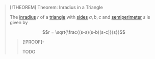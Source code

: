 >[!THEOREM] Theorem: Inradius in a Triangle
>
>The [inradius](../../../../Tangential%20Polygons/Incircle.md) $r$ of a [triangle](../../../Triangle.md) with [sides](../../../../Polygon.md) $a,b,c$ and [semiperimeter](../../../../Perimeter%20and%20Semiperimeter.md#^semiperimeter) $s$ is given by
>
>$$r = \sqrt{\frac{(s-a)(s-b)(s-c)}{s}}$$
>
>>[!PROOF]-
>>
>>TODO
>>
>